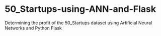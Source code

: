 # 50_Startups-using-ANN-and-Flask

Determining the profit of the 50_Startups dataset using Artificial Neural Networks and Python Flask

